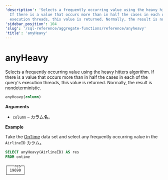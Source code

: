 ```yaml
---
'description': 'Selects a frequently occurring value using the heavy hitters algorithm.
  If there is a value that occurs more than in half the cases in each of the query
  execution threads, this value is returned. Normally, the result is nondeterministic.'
'sidebar_position': 104
'slug': '/sql-reference/aggregate-functions/reference/anyheavy'
'title': 'anyHeavy'
---
```





# anyHeavy

Selects a frequently occurring value using the [heavy hitters](https://doi.org/10.1145/762471.762473) algorithm. If there is a value that occurs more than in half the cases in each of the query's execution threads, this value is returned. Normally, the result is nondeterministic.

```sql
anyHeavy(column)
```

**Arguments**

- `column` – カラム名。

**Example**

Take the [OnTime](../../../getting-started/example-datasets/ontime.md) data set and select any frequently occurring value in the `AirlineID` カラム。

```sql
SELECT anyHeavy(AirlineID) AS res
FROM ontime
```

```text
┌───res─┐
│ 19690 │
└───────┘
```
